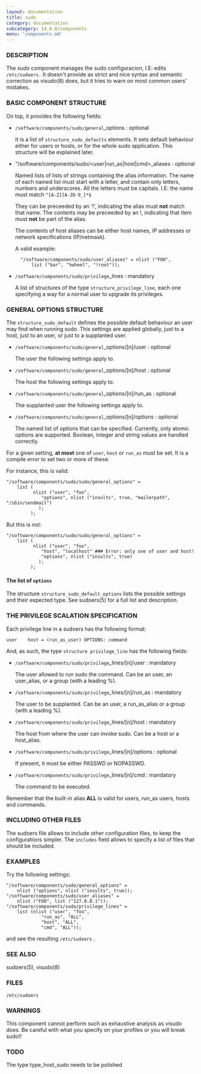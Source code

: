 ```yaml
---
layout: documentation
title: sudo
category: documentation
subcategory: 14.6.0/components
menu: 'components.md'
---
```

### DESCRIPTION

The _sudo_ component manages the sudo configuracion, I.E: edits
`/etc/sudoers.` It doesn't provide as strict and nice syntax and
semantic correction as visudo(8) does, but it tries to warn on most
common users' mistakes.

### BASIC COMPONENT STRUCTURE

On top, it provides the following fields:

- `/software/components/sudo/general`\_options : optional

    It is a list of `structure_sudo_defaults` elements. It sets default
    behaviour either for users or hosts, or for the whole sudo
    application. This structure will be explained later.

- "/software/components/sudo/&lt;user|run\_as|host|cmd&gt;\_aliases :
optional

    Named lists of lists of strings containing the alias information.  The
    name of each named list must start with a letter, and contain only
    letters, numbers and underscores. All the letters must be
    capitals. I.E: the name must match `^[A-Z][A-Z0-9_]*$`

    They can be preceeded by an '!', indicating the alias must __not__
    match that name. The contents may be preceeded by an !, indicating
    that item must __not__ be part of the alias.

    The contents of host aliases can be either host names, IP addresses or
    network specifications (IP/netmask).

    A valid example:

    	"/software/components/sudo/user_aliases" = nlist ("FOO",
    		list ("bar", "%wheel", "!root"));

- `/software/components/sudo/privilege`\_lines : mandatory

    A list of structures of the type `structure_privilege_line`, each one
    specifying a way for a normal user to upgrade its privileges.

### GENERAL OPTIONS STRUCTURE

The `structure_sudo_default` defines the possible default behaviour
an user may find when running sudo. This settings are applied
globally, just to a host, just to an user, or just to a supplanted
user.

- `/software/components/sudo/general`\_options/\[n\]/user : optional

    The user the following settings apply to.

- `/software/components/sudo/general`\_options/\[n\]/host : optional

    The host the following settings apply to.

- `/software/components/sudo/general`\_options/\[n\]/run\_as : optional

    The supplanted user the following settings apply to.

- `/software/components/sudo/general`\_options/\[n\]/options : optional

    The named list of options that can be specified. Currently, only
    atomic options are supported.
    Boolean, integer and string values are handled correctly.

For a given setting, __at most__ one of `user`, `host` or `run_as`
must be set. It is a compile error to set two or more of these.

For instance, this is valid:

	"/software/components/sudo/sudo/general_options" =
		list (
		      nlist ("user", "foo",
			     "options", nlist ("insults", true, "mailerpath", "/sbin/sendmail")
			    );
		     );

But this is not:

	"/software/components/sudo/sudo/general_options" =
		list (
		      nlist ("user", "foo",
			     "host", "localhost" ### Error: only one of user and host!
			     "options", nlist ("insults", true)
			    );
		     );

#### The list of `options`

The structure `structure_sudo_default_options` lists the possible
settings and their expected type. See sudoers(5) for a full list and
description.

### THE PRIVILEGE SCALATION SPECIFICATION

Each privilege line in a sudoers has the following format:

	user	host = (run_as_user) OPTIONS: command

And, as such, the type `structure privilege_line` has the following fields:

- `/software/components/sudo/privilege`\_lines/\[n\]/user : mandatory

    The user allowed to run sudo the command. Can be an user, an
    user\_alias, or a group (with a leading %).

- `/software/components/sudo/privilege`\_lines/\[n\]/run\_as : mandatory

    The user to be supplanted. Can be an user, a run\_as\_alias or a group
    (with a leading %).

- `/software/components/sudo/privilege`\_lines/\[n\]/host : mandatory

    The host from where the user can invoke sudo. Can be a host or a host\_alias.

- `/software/components/sudo/privilege`\_lines/\[n\]/options : optional

    If present, it must be either PASSWD or NOPASSWD.

- `/software/components/sudo/privilege`\_lines/\[n\]/cmd : mandatory

    The command to be executed.

Remember that the built-in alias __ALL__ is valid for users,
run\_as users, hosts and commands.

### INCLUDING OTHER FILES

The sudoers file allows to include other configuration files, to keep
the configurations simpler. The `includes` field allows to specify a
list of files that should be included.

### EXAMPLES

Try the following settings:

	"/software/components/sudo/general_options" =
		nlist ("options", nlist ("insults", true));
	"/software/components/sudo/user_aliases" =
		nlist ("FOO", list ("127.0.0.1"));
	"/software/components/sudo/privilege_lines" =
		list (nlist ("user", "foo",
			     "run_as", "ALL",
			     "host", "ALL",
			     "cmd", "ALL"));

and see the resulting `/etc/sudoers` .

### SEE ALSO

sudoers(5), visudo(8)

### FILES

`/etc/sudoers`

### WARNINGS

This component cannot perform such as exhaustive analysis as visudo
does. Be careful with what you specify on your profiles or you will
break sudo!!

### TODO

The type type\_host\_sudo needs to be polished
